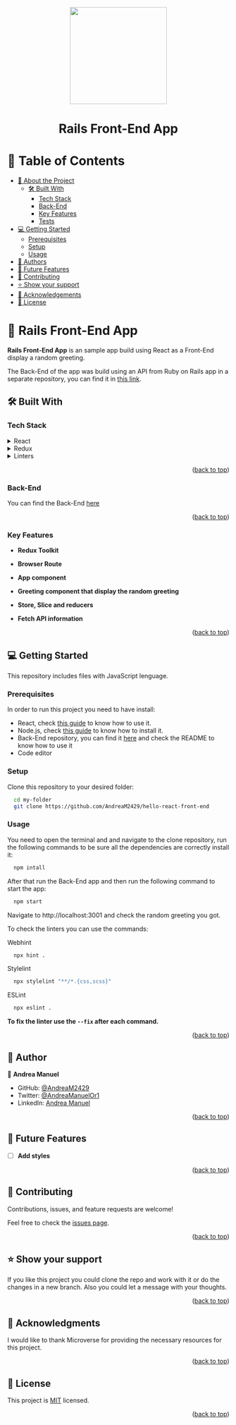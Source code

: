 <a name="readme-top"></a>
<div align="center">

  <img src=app/assets/images/logo.png width=220px>
  <h1><b>Rails Front-End App</b></h1>

</div>

# 📗 Table of Contents

- [📖 About the Project](#about-project)
  - [🛠 Built With](#built-with)
    - [Tech Stack](#tech-stack)
    - [Back-End](#back-end)
    - [Key Features](#key-features)
    - [Tests](#tests)
- [💻 Getting Started](#getting-started)
  - [Prerequisites](#prerequisites)
  - [Setup](#setup)
  - [Usage](#usage)
- [👥 Authors](#authors)
- [🔭 Future Features](#future-features)
- [🤝 Contributing](#contributing)
- [⭐️ Show your support](#support)
- [🙏 Acknowledgements](#acknowledgements)
- [📝 License](#license)

# 📖 Rails Front-End App <a name="about-project"></a>

**Rails Front-End App** is an sample app build using React as a Front-End display a random greeting. 

The Back-End of the app was build using an API from Ruby on Rails app in a separate repository, you can find it in [this link](https://github.com/AndreaM2429/hello-rails-back-end/tree/back-end).

## 🛠 Built With <a name="built-with"></a>

### Tech Stack <a name="tech-stack"></a>

<details>
<summary>React</summary>
  <ul>
    <li>
      <a href="https://react.dev/">Library</a>
    </li>
  </ul>
</details>

<details>
<summary>Redux</summary>
  <ul>
    <li><a href="https://redux-toolkit.js.org/">Redux Toolkit</a></li>
  </ul>
</details>

<details>
<summary>Linters</summary>
  <ul>
    <li><a href="https://github.com/microverseinc/linters-config/tree/master/html-css-js">Linters</a></li>
  </ul>
</details>

<p align="right">(<a href="#readme-top">back to top</a>)</p>

### Back-End <a name="back-end"></a>

You can find the Back-End [here](https://github.com/AndreaM2429/hello-rails-back-end/tree/back-end)

<p align="right">(<a href="#readme-top">back to top</a>)</p>


### Key Features <a name="key-features"></a>

- **Redux Toolkit**

- **Browser Route**

- **App component**

- **Greeting component that display the random greeting**

- **Store, Slice and reducers**

- **Fetch API information**


<p align="right">(<a href="#readme-top">back to top</a>)</p>

## 💻 Getting Started <a name="getting-started"></a>

This repository includes files with JavaScript lenguage.

### Prerequisites

In order to run this project you need to have install:

- React, check [this guide](https://react.dev/) to know how to use it.
- Node.js, check [this guide](https://nodejs.org/es/download/package-manager#debian-and-ubuntu-based-linux-distributions-enterprise-linux-fedora-and-snap-packages) to know how to install it.
- Back-End repository, you can find it [here](https://github.com/AndreaM2429/hello-rails-back-end/tree/back-end) and check the README to know how to use it
- Code editor

### Setup

Clone this repository to your desired folder:

```sh
  cd my-folder
  git clone https://github.com/AndreaM2429/hello-react-front-end
```

### Usage

You need to open the terminal and and navigate to the clone repository, run the following commands to be sure all the dependencies are correctly install it:

```sh
  npm intall
```

After that run the Back-End app and then run the following command to start the app:

```sh
  npm start
```

Navigate to http://localhost:3001 and check the random greeting you got.

To check the linters you can use the commands:

Webhint
```sh
  npx hint .
```

Stylelint
```sh
  npx stylelint "**/*.{css,scss}"
```

ESLint
```sh
  npx eslint .
```

**To fix the linter use the `--fix` after each command.**

<p align="right">(<a href="#readme-top">back to top</a>)</p>



## 👥 Author <a name="authors"></a>

👤 **Andrea Manuel**
- GitHub: [@AndreaM2429](https://github.com/AndreaM2429)
- Twitter: [@AndreaManuelOr1](https://twitter.com/AndreaManuelOr1)
- LinkedIn: [Andrea Manuel](https://www.linkedin.com/in/andreamanuel24/)


<p align="right">(<a href="#readme-top">back to top</a>)</p>



## 🔭 Future Features <a name="future-features"></a>

- [ ] **Add styles**

<p align="right">(<a href="#readme-top">back to top</a>)</p>



## 🤝 Contributing <a name="contributing"></a>

Contributions, issues, and feature requests are welcome!

Feel free to check the [issues page](../../issues/).

<p align="right">(<a href="#readme-top">back to top</a>)</p>



## ⭐️ Show your support <a name="support"></a>

If you like this project you could clone the repo and work with it or do the changes in a new branch. Also you could let a message with your thoughts.

<p align="right">(<a href="#readme-top">back to top</a>)</p>



## 🙏 Acknowledgments <a name="acknowledgements"></a>

I would like to thank Microverse for providing the necessary resources for this project.

<p align="right">(<a href="#readme-top">back to top</a>)</p>



## 📝 License <a name="license"></a>

This project is [MIT](./LICENSE) licensed.

<p align="right">(<a href="#readme-top">back to top</a>)</p>